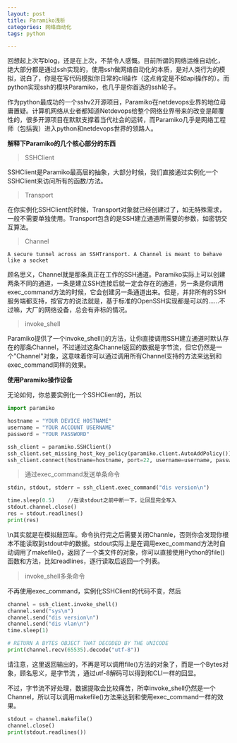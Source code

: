 ```yaml
---
layout: post
title: Paramiko浅析
categories: 网络自动化
tags: python

---
```


回想起上次写blog，还是在上次，不禁令人感慨。目前所谓的网络运维自动化，绝大部分都是通过ssh实现的，使用ssh做网络自动化的本质，是对人类行为的模拟，说白了，你是在写代码模拟你日常的cli操作（这点肯定是不如api操作的）。而python实现ssh的模块Paramiko，也几乎是你首选的ssh轮子。

作为python最成功的一个sshv2开源项目，Paramiko在netdevops业界的地位毋庸置疑。计算机网络从业者都知道Netdevops给整个网络业界带来的改变是颠覆性的，很多开源项目在默默支撑着当代社会的运转，而Paramiko几乎是网络工程师（包括我）进入python和netdevops世界的领路人。

**解释下Paramiko的几个核心部分的东西**

> SSHClient

SSHClient是Paramiko最高层的抽象，大部分时候，我们直接通过实例化一个SSHClient来访问所有的函数/方法。

> Transport

在你实例化SSHClient的时候，Transport对象就已经创建过了，如无特殊需求，一般不需要单独使用。Transport包含的是SSH建立通道所需要的参数，如密钥交互算法。

> Channel

`A secure tunnel across an SSHTransport. A Channel is meant to behave like a socket`

顾名思义，Channel就是那条真正在工作的SSH通道。Paramiko实际上可以创建两条不同的通道，一条是建立SSH连接后就一定会存在的通道，另一条是你调用exec_command方法的时候，它会创建另一条通道出来。但是，并非所有的SSH服务端都支持，按官方的说法就是，基于标准的OpenSSH实现都是可以的……不过嘛，大厂的网络设备，总会有非标的情况。

> invoke_shell

Paramiko提供了一个invoke_shell()的方法，让你直接调用SSH建立通道时默认存在的那条Channel，不过通过这条Channel返回的数据是字节流，但它仍然是一个"Channel"对象，这意味着你可以通过调用所有Channel支持的方法来达到和exec_command同样的效果。

**使用Paramiko操作设备**

无论如何，你总要实例化一个SSHClient的，所以

```python
import paramiko

hostname = "YOUR DEVICE HOSTNAME"
username = "YOUR ACCOUNT USERNAME"
password = "YOUR PASSWORD"

ssh_client = paramiko.SSHClient()
ssh_client.set_missing_host_key_policy(paramiko.client.AutoAddPolicy())
ssh_client.connect(hostname=hostname, port=22, username=username, password=password)
```

> 通过exec_command发送单条命令

```python
stdin, stdout, stderr = ssh_client.exec_command("dis version\n")

time.sleep(0.5)    //在读stdout之前中断一下，让回显完全写入
stdout.channel.close()
res = stdout.readlines()
print(res)
```

\n其实就是在模拟敲回车。命令执行完之后需要关闭Channle，否则你会发现你根本不能读取到stdout中的数据。stdout实际上是在调用exec_command方法时自动调用了makefile()，返回了一个类文件的对象，你可以直接使用Python的file()函数和方法，比如readlines，逐行读取后返回一个列表。

> invoke_shell多条命令

不再使用exec_command，实例化SSHClient的代码不变，然后
```python
channel = ssh_client.invoke_shell()
channel.send("sys\n")
channel.send("dis version\n")
channel.send("dis vlan\n")
time.sleep(1)

# RETURN A BYTES OBJECT THAT DECODED BY THE UNICODE
print(channel.recv(65535).decode("utf-8"))
```

请注意，这里返回输出的，不再是可以调用file()方法的对象了，而是一个Bytes对象，顾名思义，是字节流 ，通过utf-8解码可以得到和CLI一样的回显。

不过，字节流不好处理，数据提取会比较痛苦，所幸invoke_shell仍然是一个Channel，所以可以调用makefile()方法来达到和使用exec_command一样的效果。

```python
stdout = channel.makefile()
channel.close()
print(stdout.readlines())
```